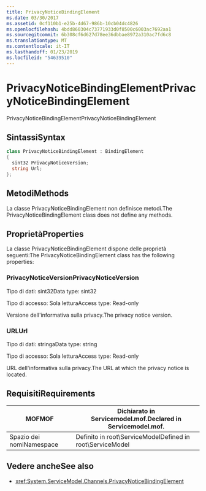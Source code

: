 ```yaml
---
title: PrivacyNoticeBindingElement
ms.date: 03/30/2017
ms.assetid: 0cf110b1-e25b-4d67-986b-10cb04dc4826
ms.openlocfilehash: 4bdd860304c73771933d0f8500c6003ac7692aa1
ms.sourcegitcommit: 6b308cf6d627d78ee36dbbae8972a310ac7fd6c8
ms.translationtype: MT
ms.contentlocale: it-IT
ms.lasthandoff: 01/23/2019
ms.locfileid: "54639510"
---
```

# <a name="privacynoticebindingelement"></a><span data-ttu-id="9a7ea-102">PrivacyNoticeBindingElement</span><span class="sxs-lookup"><span data-stu-id="9a7ea-102">PrivacyNoticeBindingElement</span></span>
<span data-ttu-id="9a7ea-103">PrivacyNoticeBindingElement</span><span class="sxs-lookup"><span data-stu-id="9a7ea-103">PrivacyNoticeBindingElement</span></span>  
  
## <a name="syntax"></a><span data-ttu-id="9a7ea-104">Sintassi</span><span class="sxs-lookup"><span data-stu-id="9a7ea-104">Syntax</span></span>  
  
```csharp
class PrivacyNoticeBindingElement : BindingElement  
{  
  sint32 PrivacyNoticeVersion;  
  string Url;  
};  
```  
  
## <a name="methods"></a><span data-ttu-id="9a7ea-105">Metodi</span><span class="sxs-lookup"><span data-stu-id="9a7ea-105">Methods</span></span>  
 <span data-ttu-id="9a7ea-106">La classe PrivacyNoticeBindingElement non definisce metodi.</span><span class="sxs-lookup"><span data-stu-id="9a7ea-106">The PrivacyNoticeBindingElement class does not define any methods.</span></span>  
  
## <a name="properties"></a><span data-ttu-id="9a7ea-107">Proprietà</span><span class="sxs-lookup"><span data-stu-id="9a7ea-107">Properties</span></span>  
 <span data-ttu-id="9a7ea-108">La classe PrivacyNoticeBindingElement dispone delle proprietà seguenti:</span><span class="sxs-lookup"><span data-stu-id="9a7ea-108">The PrivacyNoticeBindingElement class has the following properties:</span></span>  
  
### <a name="privacynoticeversion"></a><span data-ttu-id="9a7ea-109">PrivacyNoticeVersion</span><span class="sxs-lookup"><span data-stu-id="9a7ea-109">PrivacyNoticeVersion</span></span>  
 <span data-ttu-id="9a7ea-110">Tipo di dati: sint32</span><span class="sxs-lookup"><span data-stu-id="9a7ea-110">Data type: sint32</span></span>  
  
 <span data-ttu-id="9a7ea-111">Tipo di accesso: Sola lettura</span><span class="sxs-lookup"><span data-stu-id="9a7ea-111">Access type: Read-only</span></span>  
  
 <span data-ttu-id="9a7ea-112">Versione dell'informativa sulla privacy.</span><span class="sxs-lookup"><span data-stu-id="9a7ea-112">The privacy notice version.</span></span>  
  
### <a name="url"></a><span data-ttu-id="9a7ea-113">URL</span><span class="sxs-lookup"><span data-stu-id="9a7ea-113">Url</span></span>  
 <span data-ttu-id="9a7ea-114">Tipo di dati: stringa</span><span class="sxs-lookup"><span data-stu-id="9a7ea-114">Data type: string</span></span>  
  
 <span data-ttu-id="9a7ea-115">Tipo di accesso: Sola lettura</span><span class="sxs-lookup"><span data-stu-id="9a7ea-115">Access type: Read-only</span></span>  
  
 <span data-ttu-id="9a7ea-116">URL dell'informativa sulla privacy.</span><span class="sxs-lookup"><span data-stu-id="9a7ea-116">The URL at which the privacy notice is located.</span></span>  
  
## <a name="requirements"></a><span data-ttu-id="9a7ea-117">Requisiti</span><span class="sxs-lookup"><span data-stu-id="9a7ea-117">Requirements</span></span>  
  
|<span data-ttu-id="9a7ea-118">MOF</span><span class="sxs-lookup"><span data-stu-id="9a7ea-118">MOF</span></span>|<span data-ttu-id="9a7ea-119">Dichiarato in Servicemodel.mof.</span><span class="sxs-lookup"><span data-stu-id="9a7ea-119">Declared in Servicemodel.mof.</span></span>|  
|---------|-----------------------------------|  
|<span data-ttu-id="9a7ea-120">Spazio dei nomi</span><span class="sxs-lookup"><span data-stu-id="9a7ea-120">Namespace</span></span>|<span data-ttu-id="9a7ea-121">Definito in root\ServiceModel</span><span class="sxs-lookup"><span data-stu-id="9a7ea-121">Defined in root\ServiceModel</span></span>|  
  
## <a name="see-also"></a><span data-ttu-id="9a7ea-122">Vedere anche</span><span class="sxs-lookup"><span data-stu-id="9a7ea-122">See also</span></span>
- <xref:System.ServiceModel.Channels.PrivacyNoticeBindingElement>

